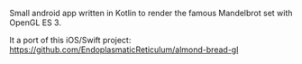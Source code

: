 Small android app written in Kotlin to render the famous Mandelbrot set with OpenGL ES 3.

It a port of this iOS/Swift project: https://github.com/EndoplasmaticReticulum/almond-bread-gl
